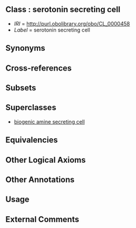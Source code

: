 
## Class : serotonin secreting cell

 * *IRI* = http://purl.obolibrary.org/obo/CL_0000458
 * *Label* = serotonin secreting cell

## Synonyms


## Cross-references


## Subsets


## Superclasses

 * [biogenic amine secreting cell](../../CL/57/CL_0000457.md)

## Equivalencies


## Other Logical Axioms


## Other Annotations


## Usage


## External Comments

